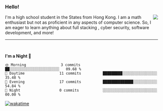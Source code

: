 ### Hello!

<img align='right' src='https://github-readme-stats.vercel.app/api?username=dtso-i&show_icons=true' />

I'm a high school student in the States from Hong Kong. I am a math enthusiast but not as proficient in any aspects of computer science. So, I am eager to learn anything about full stacking , cyber security, software development, and more!

<hr/>
<br/>

<!--START_SECTION:waka-->
**I'm a Night 🦉** 

```text
🌞 Morning                3 commits           ██░░░░░░░░░░░░░░░░░░░░░░░   09.68 % 
🌆 Daytime                11 commits          █████████░░░░░░░░░░░░░░░░   35.48 % 
🌃 Evening                17 commits          ██████████████░░░░░░░░░░░   54.84 % 
🌙 Night                  0 commits           ░░░░░░░░░░░░░░░░░░░░░░░░░   00.00 % 
```



<!--END_SECTION:waka-->



[![wakatime](https://wakatime.com/badge/user/c921ee97-b047-496e-b43f-a10715c8f674.svg)](https://wakatime.com/@c921ee97-b047-496e-b43f-a10715c8f674)

<!--
Here are some ideas to get you started:

- 🔭 I’m currently working on ...
- 🌱 I’m currently learning ...
- 👯 I’m looking to collaborate on ...
- 💬 Ask me about ...
- 📫 How to reach me: ...
- ⚡ Fun fact: ...
-->

